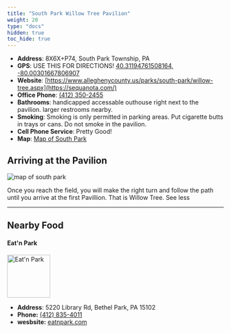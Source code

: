 ```yaml
---
title: "South Park Willow Tree Pavilion"
weight: 20
type: "docs"
hidden: true
toc_hide: true
---
```


- **Address**: 8X6X+P74, South Park Township, PA
- **GPS**: USE THIS FOR DIRECTIONS!  [40.31194761508164, -80.00301667806907](https://goo.gl/maps/784HSWUrMPuaNmjV6)
- **Website**: [https://www.alleghenycounty.us/parks/south-park/willow-tree.aspx](https://sequanota.com/)
- **Office Phone**: [(412) 350-2455](tel:412-350-2455)
- **Bathrooms**: handicapped accessable outhouse right next to the pavilion. larger restrooms nearby.
- **Smoking**:  Smoking is only permitted in parking areas.  Put cigarette butts in trays or cans. Do not smoke in the pavilion.
- **Cell Phone Service**: Pretty Good!
- **Map**: [Map of South Park](/images/sites/south_park/SouthPark.png)

## Arriving at the Pavilion

![map of south park](/images/sites/south_park/willow_tree/sp_willowtree.jpg)


Once you reach the field, you will make the right turn and follow the path until you arrive at the first Pavillion. That is Willow Tree. See less

---

## Nearby Food

#### Eat'n Park

<img src="/images/logos/eat_n_park_logo.jpg" alt="Eat'n Park" style="height:100px;">

- **Address**: 5220 Library Rd, Bethel Park, PA 15102
- **Phone:** [(412) 835-4011 ](tel:+14128354011)
- **wesbsite:** [eatnpark.com](https://locations.eatnpark.com/pa/bethelpark/)
